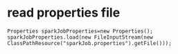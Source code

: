 # read properties file

```
Properties sparkJobProperties=new Properties();
sparkJobProperties.load(new FileInputStream(new ClassPathResource("sparkJob.properties").getFile()));
```